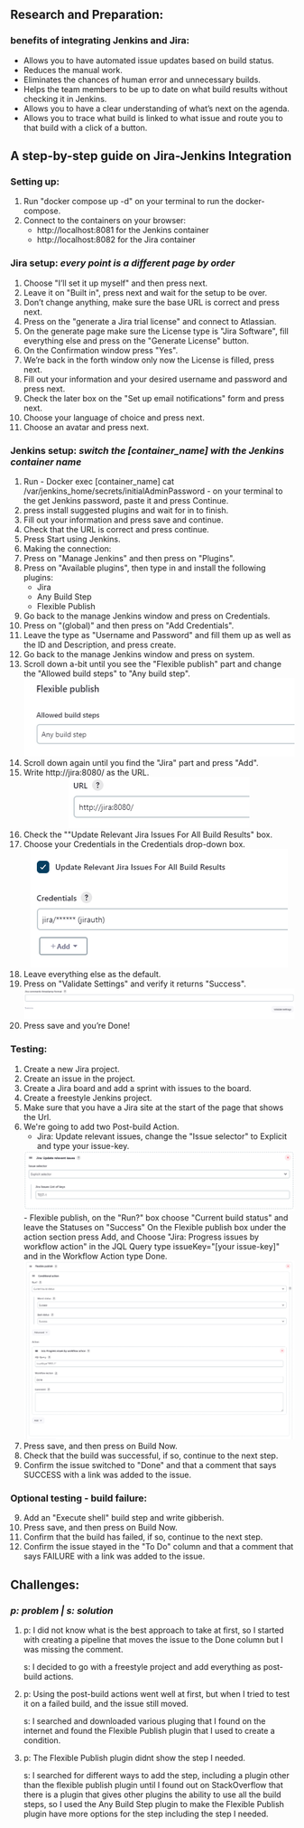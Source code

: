 ## Research and Preparation:
### benefits of integrating Jenkins and Jira:
-	Allows you to have automated issue updates based on build status.
-	Reduces the manual work.
-	Eliminates the chances of human error and unnecessary builds.
-	Helps the team members to be up to date on what build results without checking it in Jenkins.
-	Allows you to have a clear understanding of what’s next on the agenda.
-   Allows you to trace what build is linked to what issue and route you to that build with a click of a button.


## A step-by-step guide on Jira-Jenkins Integration

### Setting up:
1. Run "docker compose up -d" on your terminal to run the docker-compose.
2. Connect to the containers on your browser:
    - http://localhost:8081 for the Jenkins container
    - http://localhost:8082 for the Jira container


### Jira setup: *every point is a different page by order*
1.	Choose "I’ll set it up myself" and then press next.
2.	Leave it on "Built in", press next and wait for the setup to be over.
3.	Don’t change anything, make sure the base URL is correct and press next.
4.	Press on the "generate a Jira trial license" and connect to Atlassian.
5.	On the generate page make sure the License type is "Jira Software", fill everything else and press on the "Generate License" button.
6.	On the Confirmation window press "Yes".
7.	We’re back in the forth window only now the License is filled, press next.
8.	Fill out your information and your desired username and password and press next.
9.	Check the later box on the "Set up email notifications" form and press next.
10.	 Choose your language of choice and press next.
11.	 Choose an avatar and press next.


### Jenkins setup: *switch the [container_name] with the Jenkins container name*
1.	Run - Docker exec [container_name] cat /var/jenkins_home/secrets/initialAdminPassword - on your terminal to the get Jenkins password,
    paste it and press Continue.
2.	press install suggested plugins and wait for in to finish.
3.	Fill out your information and press save and continue.
4.	Check that the URL is correct and press continue.
5.	Press Start using Jenkins.
6. Making the connection:
7.	Press on "Manage Jenkins" and then press on "Plugins".
8.	Press on "Available plugins", then type in and install the following plugins:
    -   Jira
    -   Any Build Step
    -   Flexible Publish
9.	Go back to the manage Jenkins window and press on Credentials.
10.	Press on "(global)" and then press on "Add Credentials".
11.	Leave the type as "Username and Password" and fill them up as well as the ID and Description, and press create.
12.	Go back to the manage Jenkins window and press on system.
13. Scroll down a-bit until you see the "Flexible publish" part and change the "Allowed build steps" to "Any build step".
    <div align="center"><img src="/Images/publish.png" alt="flexible publish"></div>
14.	Scroll down again until you find the "Jira" part and press "Add".
15.	Write http://jira:8080/ as the URL.
    <div align="center"><img src="/Images/URL.png" alt="Jira URL"></div>
16. Check the ""Update Relevant Jira Issues For All Build Results" box.
17.	Choose your Credentials in the Credentials drop-down box.
    <div align="center"><img src="/Images/checkbox&cred.png" alt="checkbox&cred"></div>
18. Leave everything else as the default.
19.	Press on "Validate Settings" and verify it returns "Success".
    <div align="center"><img src="/Images/save&validate.png" alt="checkbox&cred"></div>
20.	 Press save and you’re Done!


### Testing:
1.	Create a new Jira project.
2.	Create an issue in the project.
3.	Create a Jira board and add a sprint with issues to the board.
4.	Create a freestyle Jenkins project.
5.	Make sure that you have a Jira site at the start of the page that shows the Url.
6.  We're going to add two Post-build Action.
    -   Jira: Update relevant issues, change the "Issue selector" to Explicit and type your issue-key.
    <div align="center"><img src="/Images/comment.png" alt="Jira: Update relevant issues"></div>
    -   Flexible publish, on the "Run?" box choose "Current build status" and leave the Statuses on "Success"
        On the Flexible publish box under the action section press Add, and Choose "Jira: Progress issues by workflow action"
        in the JQL Query type issueKey="[your issue-key]" and in the Workflow Action type Done.
    <div align="center"><img src="/Images/together.png" alt="workflow"></div>
6.	Press save, and then press on Build Now.
7.	Check that the build was successful, if so, continue to the next step.
8.	Confirm the issue switched to "Done" and that a comment that says SUCCESS with a link was added to the issue.
### Optional testing - build failure:
9.  Add an "Execute shell" build step and write gibberish.
10. Press save, and then press on Build Now.
11. Confirm that the build has failed, if so, continue to the next step.
12. Confirm the issue stayed in the "To Do" column and that a comment that says FAILURE with a link was added to the issue.



## Challenges:
### *p: problem | s: solution*
1.  p: I did not know what is the best approach to take at first, so I started with creating a pipeline that moves the issue to the Done
    column but I was missing the comment.

    s: I decided to go with a freestyle project and add everything as post-build actions.
    
2.  p: Using the post-build actions went well at first, but when I tried to test it on a failed build, and the issue still moved.

    s: I searched and downloaded various pluging that I found on the internet and found the Flexible Publish plugin that I used to create a condition.

3.  p: The Flexible Publish plugin didnt show the step I needed.

    s: I searched for different ways to add the step, including a plugin other than the flexible publish plugin until I found out on StackOverflow that there is a plugin that gives other plugins the ability to use all the build steps, so I used the Any Build Step           plugin to make the Flexible Publish plugin have more options for the step including the step I needed.
